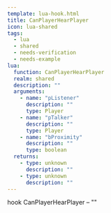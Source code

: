 ```yaml
---
template: lua-hook.html
title: CanPlayerHearPlayer
icon: lua-shared
tags:
  - lua
  - shared
  - needs-verification
  - needs-example
lua:
  function: CanPlayerHearPlayer
  realm: shared
  description: ""
  arguments:
    - name: "pListener"
      description: ""
      type: Player
    - name: "pTalker"
      description: ""
      type: Player
    - name: "bProximity"
      description: ""
      type: boolean
  returns:
    - type: unknown
      description: ""
    - type: unknown
      description: ""
---
```


<div class="lua__search__keywords">
hook CanPlayerHearPlayer &#x2013; ""
</div>
